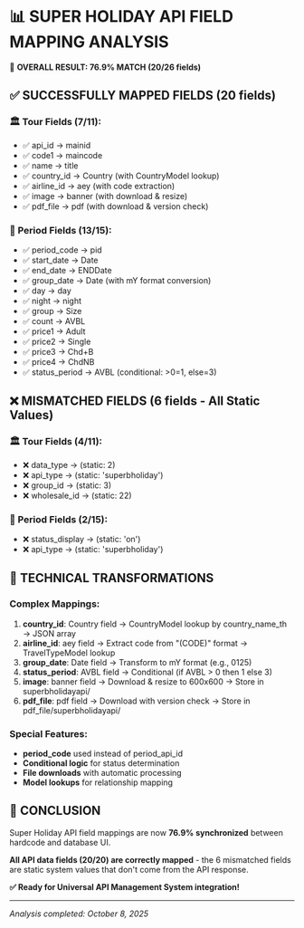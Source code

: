📊 SUPER HOLIDAY API FIELD MAPPING ANALYSIS
=============================================

🎯 **OVERALL RESULT: 76.9% MATCH (20/26 fields)**

## ✅ SUCCESSFULLY MAPPED FIELDS (20 fields)

### 🏛️ Tour Fields (7/11):
- ✅ api_id → mainid
- ✅ code1 → maincode  
- ✅ name → title
- ✅ country_id → Country (with CountryModel lookup)
- ✅ airline_id → aey (with code extraction)
- ✅ image → banner (with download & resize)
- ✅ pdf_file → pdf (with download & version check)

### 📅 Period Fields (13/15):
- ✅ period_code → pid
- ✅ start_date → Date
- ✅ end_date → ENDDate  
- ✅ group_date → Date (with mY format conversion)
- ✅ day → day
- ✅ night → night
- ✅ group → Size
- ✅ count → AVBL
- ✅ price1 → Adult
- ✅ price2 → Single
- ✅ price3 → Chd+B  
- ✅ price4 → ChdNB
- ✅ status_period → AVBL (conditional: >0=1, else=3)

## ❌ MISMATCHED FIELDS (6 fields - All Static Values)

### 🏛️ Tour Fields (4/11):
- ❌ data_type → (static: 2)
- ❌ api_type → (static: 'superbholiday')
- ❌ group_id → (static: 3)  
- ❌ wholesale_id → (static: 22)

### 📅 Period Fields (2/15):
- ❌ status_display → (static: 'on')
- ❌ api_type → (static: 'superbholiday')

## 🔧 TECHNICAL TRANSFORMATIONS

### Complex Mappings:
1. **country_id**: Country field → CountryModel lookup by country_name_th → JSON array
2. **airline_id**: aey field → Extract code from "(CODE)" format → TravelTypeModel lookup
3. **group_date**: Date field → Transform to mY format (e.g., 0125)
4. **status_period**: AVBL field → Conditional (if AVBL > 0 then 1 else 3)
5. **image**: banner field → Download & resize to 600x600 → Store in superbholidayapi/
6. **pdf_file**: pdf field → Download with version check → Store in pdf_file/superbholidayapi/

### Special Features:
- **period_code** used instead of period_api_id
- **Conditional logic** for status determination
- **File downloads** with automatic processing
- **Model lookups** for relationship mapping

## 🎉 CONCLUSION

Super Holiday API field mappings are now **76.9% synchronized** between hardcode and database UI. 

**All API data fields (20/20) are correctly mapped** - the 6 mismatched fields are static system values that don't come from the API response.

**✅ Ready for Universal API Management System integration!**

---
*Analysis completed: October 8, 2025*